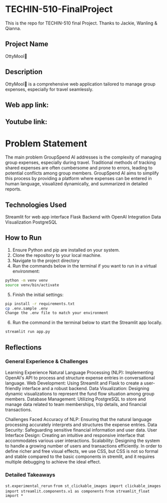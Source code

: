 # TECHIN-510-FinalProject
This is the repo for TECHIN-510 final Project.
Thanks to Jackie, Wanling & Qianna.

## Project Name
OttyMool🦦 

## Description
OttyMool🦦  is a comprehensive web application tailored to manage group expenses, especially for travel seamlessly. 

## Web app link:
## Youtube link: 

# Problem Statement
The main problem GroupSpend AI addresses is the complexity of managing group expenses, especially during travel. Traditional methods of tracking shared expenses are often cumbersome and prone to errors, leading to potential conflicts among group members. GroupSpend AI aims to simplify this process by providing a platform where expenses can be entered in human language, visualized dynamically, and summarized in detailed reports.

## Technologies Used 
Streamlit for web app interface
Flask Backend with OpenAI Integration
Data Visualization
PostgreSQL

## How to Run
1. Ensure Python and pip are installed on your system.
2. Clone the repository to your local machine.
3. Navigate to the project directory
4. Run the commands below in the terminal if you want to run in a virtual environment:
```bash
python -m venv venv
source venv/bin/activate
```
5. Finish the initial settings:
```bash
pip install -r requirements.txt
cp .env.sample .env
Change the .env file to match your environment
```
6. Run the commond in the terminal below to start the Streamlit app locally.
```bash
streamlit run app.py
```

## Reflections
### General Experience & Challenges
Learning Experience
Natural Language Processing (NLP): Implementing OpenAI's API to process and structure expense entries in conversational language.
Web Development: Using Streamlit and Flask to create a user-friendly interface and a robust backend.
Data Visualization: Designing dynamic visualizations to represent the fund flow situation among group members.
Database Management: Utilizing PostgreSQL to store and manage data related to team memberships, trip details, and financial transactions.

Challenges Faced
Accuracy of NLP: Ensuring that the natural language processing accurately interprets and structures the expense entries.
Data Security: Safeguarding sensitive financial information and user data.
User Interface Design: Creating an intuitive and responsive interface that accommodates various user interactions.
Scalability: Designing the system to handle a growing number of users and transactions efficiently.
In order to define richer and free visual effects, we use CSS, but CSS is not so formal and stable compared to the basic components in stremlit, and it requires multiple debugging to achieve the ideal effect.

### Detailed Takeaways
```st.experimental_rerun```
```from st_clickable_images import clickable_images```
```import streamlit.components.v1 as components```
```from streamlit_float import *```
